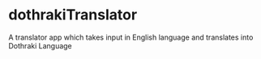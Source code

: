 # dothrakiTranslator
A translator app which takes input in English language and translates into Dothraki Language
